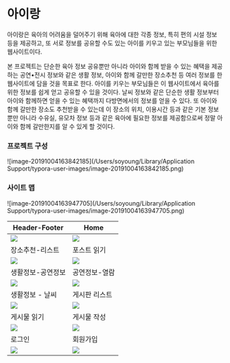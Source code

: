 # 아이랑

아이랑은 육아의 어려움을 덜어주기 위해 육아에 대한 각종 정보, 특히 편의 시설 정보 등을 제공하고, 또 서로 정보를 공유할 수도 있는 아이를 키우고 있는 부모님들을 위한 웹사이트이다.

본 프로젝트는 단순한 육아 정보 공유뿐만 아니라 아이와 함께 받을 수 있는 혜택을 제공하는 공연•전시 정보와 같은 생활 정보, 아이와 함께 갈만한 장소추천 등 여러 정보를 한 웹사이트에 담을 것을 목표로 한다. 아이를 키우는 부모님들은 이 웹사이트에서 육아를 위한 정보를 쉽게 얻고 공유할 수 있을 것이다. 날씨 정보와 같은 단순한 생활 정보부터 아이와 함께하면 얻을 수 있는 혜택까지 다방면에서의 정보를 얻을 수 있다. 또 아이와 함께 갈만한 장소도 추천받을 수 있는데 이 장소의 위치, 이용시간 등과 같은 기본 정보뿐만 아니라 수유실, 유모차 정보 등과 같은 육아에 필요한 정보를 제공함으로써 정말 아이와 함께 갈만한지를 알 수 있게 할 것이다. 

### 프로젝트 구성

![image-20191004163842185](/Users/soyoung/Library/Application Support/typora-user-images/image-20191004163842185.png)



### 사이트 맵

![image-20191004163947705](/Users/soyoung/Library/Application Support/typora-user-images/image-20191004163947705.png)

| Header-Footer                                                | Home                                                         |
| ------------------------------------------------------------ | ------------------------------------------------------------ |
| <img src="https://blogfiles.pstatic.net/MjAxOTEwMDRfMTE0/MDAxNTcwMTc2MTk3NDg5.HfEMcRmAVLRS7i3zitnPtqDlFqwRPbaPz1NtkMeD0EUg.vFHEqNHTUai_w2VlFWxfa8DQuhnyDLZDYVqHsU9OgMAg.PNG.sy_0831/image-20191004164428795.png?type=w1"> | <img src="https://blogfiles.pstatic.net/MjAxOTEwMDRfMTA4/MDAxNTcwMTc2MTk4MDA3.vj1Ds5RoqvoLseGRPAswvCFGQr5mIxFV-2ZcxW48VrIg.HK5ZqhtAnhka-UOis9p4d030peSonByFjE-VAYnfFPcg.PNG.sy_0831/image-20191004164513936.png?type=w1"> |
| 장소추천-리스트                                              | 포스트 읽기                                                  |
| <img src="https://blogfiles.pstatic.net/MjAxOTEwMDRfMjEg/MDAxNTcwMTc2MTk4Nzcw.wY_aVNVeULcTYWDf_91z7Y8VxnFLs01Gz8ZsN6yLPigg.xY2wZnIi2uMwTOoIanPI1iV9fbYmo7fs894gPocpDxAg.PNG.sy_0831/image-20191004165018559.png?type=w1"> | <img src="https://blogfiles.pstatic.net/MjAxOTEwMDRfMjEy/MDAxNTcwMTc2MTk4MjQy.riFRW_I2qyg4klDy4MVBFoqvUxPc48iRA-FuDT5-tmMg.zipuYx9ggURiVP_C8jaGmhtQb1emRovMtAPRpcdPvGwg.PNG.sy_0831/image-20191004164640937.png?type=w1"> |
| 생활정보-공연정보                                            | 공연정보-열람                                                |
| <img src="https://blogfiles.pstatic.net/MjAxOTEwMDRfNDYg/MDAxNTcwMTc2MTk5MDE1.gfNJsrFnN09uu7rKzqSBA2CqZgXhPxtwvUGICT8xojQg.fKTQCk0sDRzzMoIiUYyTbFbrhb6nM7K6yr5vtF2FE7Ig.PNG.sy_0831/image-20191004165056314.png?type=w1"> | <img src="https://blogfiles.pstatic.net/MjAxOTEwMDRfMTY2/MDAxNTcwMTc2MTk5Mjgw.NIOsWfSRMHq_o70mf4aMRANZRIh0hWoX0nanvDnfRBog.8wtreuw4riIzhPFFAygJ5S3M-Fl8IJrJ7jqTk-H_oC4g.PNG.sy_0831/image-20191004165120990.png?type=w1"> |
| 생활정보 - 날씨                                              | 게시판 리스트                                                |
| <img src="https://blogfiles.pstatic.net/MjAxOTEwMDRfMjg1/MDAxNTcwMTc2MTk4NDkz.qPiT7TYfKLzuDVzHpJWrvuOqHNylPXrPXMe3hH2ql5wg.5GVRq22nWLtfiD3sWB184CX78mItmaxGCD4s2PlRoBgg.PNG.sy_0831/image-20191004164727151.png?type=w1"> | <img src="https://blogfiles.pstatic.net/MjAxOTEwMDRfMTAw/MDAxNTcwMTc2MTk5NTIy.zyTgZc-9-fmoMqzKOCtuHlMLotD9LNpVLhrD_xWNMgog.p5XRn6H_Z0-5n-0Jny_lHOKLUaOv_qlYnBA7IpsrWMkg.PNG.sy_0831/image-20191004165238316.png?type=w1"> |
| 게시물 읽기                                                  | 게시물 작성                                                  |
| <img src="https://blogfiles.pstatic.net/MjAxOTEwMDRfMTEg/MDAxNTcwMTc2MTk5ODAz.TnN8BKZ5_lHYciYH1mTMW7Pds79OTAxL_UwFBsVpzbMg._buymuwSW0L99oADfkwUXgf7LxnG6z-C2h7MLTM-KWcg.PNG.sy_0831/image-20191004165308660.png?type=w1"> | <img src="https://blogfiles.pstatic.net/MjAxOTEwMDRfMTcz/MDAxNTcwMTc2MjAwMDc5.PfDUpI52W_tTTxPlZo_SZkylfUxYAILvXfm5ry01Mwkg.dy9pMS4o50Q92zMMBL0OSHWzzYddmFLRHZh-44ggNeMg.PNG.sy_0831/image-20191004165606136.png?type=w1"> |
| 로그인                                                       | 회원가입                                                     |
| <img src="https://blogfiles.pstatic.net/MjAxOTEwMDRfMTUx/MDAxNTcwMTc2MjAwMzQz.l21c5uwXsdJx8tymVVxAv675gzExiMYrXY3dKoJOAUUg.4s6syGn4mP4rmQFyLEUP0PaMMxWgUuiTMmUm6dms4W4g.PNG.sy_0831/image-20191004165744482.png?type=w1"> | <img src="https://blogfiles.pstatic.net/MjAxOTEwMDRfODkg/MDAxNTcwMTc2MjAwNjEz.zw__FnbO8QZBR9rZ0e9jHGs_VRyemoS23Ln63wdd5fIg.wU9CR-S57eoeu_-llk-hDqaBYAPhdC6IFN0a6XcBT98g.PNG.sy_0831/image-20191004165815394.png?type=w1"> |

